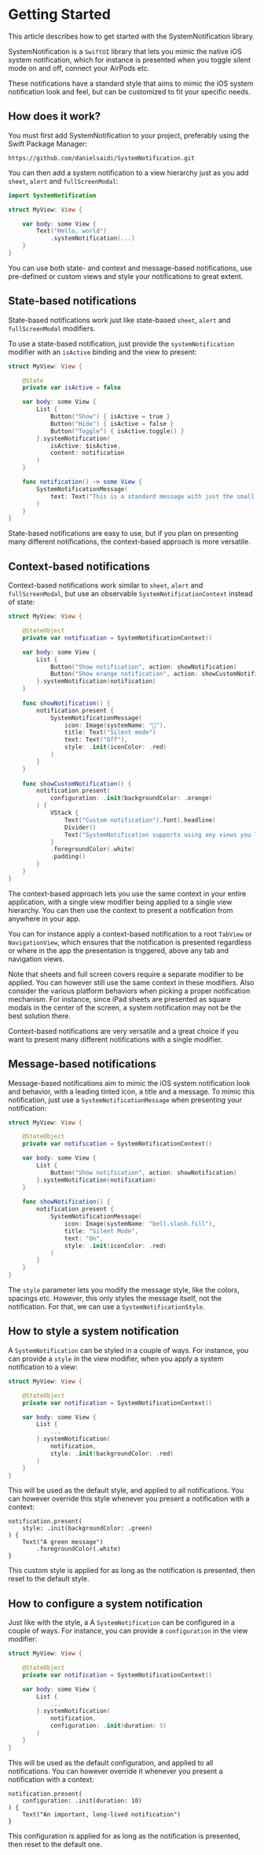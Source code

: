 # Getting Started

This article describes how to get started with the SystemNotification library.

SystemNotification is a `SwiftUI` library that lets you mimic the native iOS system notification, which for instance is presented when you toggle silent mode on and off, connect your AirPods etc. 

These notifications have a standard style that aims to mimic the iOS system notification look and feel, but can be customized to fit your specific needs.



## How does it work?

You must first add SystemNotification to your project, preferably using the Swift Package Manager:

```
https://github.com/danielsaidi/SystemNotification.git
```

You can then add a system notification to a view hierarchy just as you add `sheet`, `alert` and `fullScreenModal`:

```swift
import SystemNotification

struct MyView: View {

    var body: some View {
        Text("Hello, world")
            .systemNotification(...)
    }
}
```

You can use both state- and context and message-based notifications, use pre-defined or custom views and style your notifications to great extent.



## State-based notifications

State-based notifications work just like state-based `sheet`, `alert` and `fullScreenModal` modifiers.

To use a state-based notification, just provide the `systemNotification` modifier with an `isActive` binding and the view to present:

```swift
struct MyView: View {

    @State 
    private var isActive = false

    var body: some View {
        List {
            Button("Show") { isActive = true }
            Button("Hide") { isActive = false }
            Button("Toggle") { isActive.toggle() }
        }.systemNotification(
            isActive: $isActive,
            content: notification
        )
    }

    func notification() -> some View {
        SystemNotificationMessage(
            text: Text("This is a standard message with just the small text")
        )
    }
}
```

State-based notifications are easy to use, but if you plan on presenting many different notifications, the context-based approach is more versatile.



## Context-based notifications

Context-based notifications work similar to `sheet`, `alert` and `fullScreenModal`, but use an observable ``SystemNotificationContext`` instead of state:

```swift
struct MyView: View {

    @StateObject 
    private var notification = SystemNotificationContext()

    var body: some View {
        List {
            Button("Show notification", action: showNotification)
            Button("Show orange notification", action: showCustomNotification)
        }.systemNotification(notification)
    }
    
    func showNotification() {
        notification.present {
            SystemNotificationMessage(
                icon: Image(systemName: "􀋚"),
                title: Text("Silent mode")
                text: Text("Off"),
                style: .init(iconColor: .red)
            )
        }
    }
    
    func showCustomNotification() {
        notification.present(
            configuration: .init(backgroundColor: .orange)
        ) {
            VStack {
                Text("Custom notification").font(.headline)
                Divider()
                Text("SystemNotification supports using any views you like as notification messages.")
            }
            .foregroundColor(.white)
            .padding()
        }
    }
}
```

The context-based approach lets you use the same context in your entire application, with a single view modifier being applied to a single view hierarchy. You can then use the context to present a notification from anywhere in your app. 

You can for instance apply a context-based notification to a root `TabView` or `NavigationView`, which ensures that the notification is presented regardless or where in the app the presentation is triggered, above any tab and navigation views. 

Note that sheets and full screen covers require a separate modifier to be applied. You can however still use the same context in these modifiers. Also consider the various platform behaviors when picking a proper notification mechanism. For instance, since iPad sheets are presented as square modals in the center of the screen, a system notification may not be the best solution there.  

Context-based notifications are very versatile and a great choice if you want to present many different notifications with a single modifier.



## Message-based notifications

Message-based notifications aim to mimic the iOS system notification look and behavior, with a leading tinted icon, a title and a message. To mimic this notification, just use a ``SystemNotificationMessage`` when presenting your notification:

```swift
struct MyView: View {

    @StateObject 
    private var notification = SystemNotificationContext()

    var body: some View {
        List {
            Button("Show notification", action: showNotification)
        }.systemNotification(notification)
    }
    
    func showNotification() {
        notification.present {
            SystemNotificationMessage(
                icon: Image(systemName: "bell.slash.fill"),
                title: "Silent Mode",
                text: "On",
                style: .init(iconColor: .red)
            )
        }
    }
}
```
The `style` parameter lets you modify the message style, like the colors, spacings etc. However, this only styles the message itself, not the notification. For that, we can use a ``SystemNotificationStyle``.



## How to style a system notification

A ``SystemNotification`` can be styled in a couple of ways. For instance, you can provide a `style` in the view modifier, when you apply a system notification to a view:

```swift
struct MyView: View {

    @StateObject 
    private var notification = SystemNotificationContext()

    var body: some View {
        List {
            ...
        }.systemNotification(
            notification,
            style: .init(backgroundColor: .red)
        )
    }
}
```

This will be used as the default style, and applied to all notifications. You can however override this style whenever you present a notification with a context:

```
notification.present(
    style: .init(backgroundColor: .green)
) {
    Text("A green message")
        .foregroundColor(.white)
}
```

This custom style is applied for as long as the notification is presented, then reset to the default style.



## How to configure a system notification

Just like with the style, a A ``SystemNotification`` can be configured in a couple of ways. For instance, you can provide a `configuration` in the view modifier:

```swift
struct MyView: View {

    @StateObject 
    private var notification = SystemNotificationContext()

    var body: some View {
        List {
            ...
        }.systemNotification(
            notification,
            configuration: .init(duration: 5)
        )
    }
}
```

This will be used as the default configuration, and applied to all notifications. You can however override it whenever you present a notification with a context:

```
notification.present(
    configuration: .init(duration: 10)
) {
    Text("An important, long-lived notification")
}
```

This configuration is applied for as long as the notification is presented, then reset to the default one.


